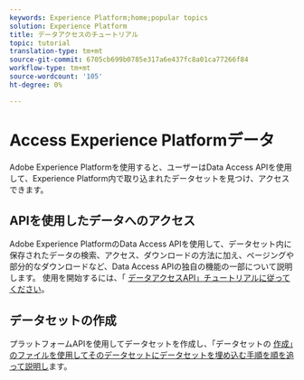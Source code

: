 ```yaml
---
keywords: Experience Platform;home;popular topics
solution: Experience Platform
title: データアクセスのチュートリアル
topic: tutorial
translation-type: tm+mt
source-git-commit: 6705cb699b0785e317a6e437fc8a01ca77266f84
workflow-type: tm+mt
source-wordcount: '105'
ht-degree: 0%

---
```



# Access Experience Platformデータ

Adobe Experience Platformを使用すると、ユーザーはData Access APIを使用して、Experience Platform内で取り込まれたデータセットを見つけ、アクセスできます。

## APIを使用したデータへのアクセス

Adobe Experience PlatformのData Access APIを使用して、データセット内に保存されたデータの検索、アクセス、ダウンロードの方法に加え、ページングや部分的なダウンロードなど、Data Access APIの独自の機能の一部について説明します。 使用を開始するには、「 [データアクセスAPI」チュートリアルに従ってください](../data-access/tutorials/dataset-data.md)。

## データセットの作成

プラットフォームAPIを使用してデータセットを作成し、「データセットの [作成」のファイルを使用してそのデータセットにデータセットを埋め込む手順を順を追って説明し](../catalog/datasets/create.md)ます。